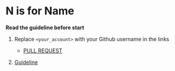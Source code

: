 # N is for Name

**Read the guideline before start**

1. Replace `<your_account>` with your Github username in the links
    - [PULL REQUEST](https://github.com/mate-academy/js_n-for-names/pull/229)

2. [Guideline](https://github.com/mate-academy/js_task-guideline/blob/master/README.md)
